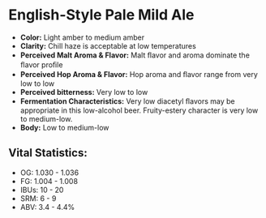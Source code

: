 # English-Style Pale Mild Ale

- **Color:** Light amber to medium amber
- **Clarity:** Chill haze is acceptable at low temperatures
- **Perceived Malt Aroma & Flavor:** Malt ﬂavor and aroma dominate the ﬂavor proﬁle
- **Perceived Hop Aroma & Flavor:** Hop aroma and ﬂavor range from very low to low
- **Perceived bitterness:** Very low to low
- **Fermentation Characteristics:** Very low diacetyl ﬂavors may be appropriate in this low-alcohol beer. Fruity-estery character is very low to medium-low.
- **Body:** Low to medium-low

## Vital Statistics:

- OG: 1.030 - 1.036
- FG: 1.004 - 1.008
- IBUs: 10 - 20
- SRM: 6 - 9
- ABV: 3.4 - 4.4%
